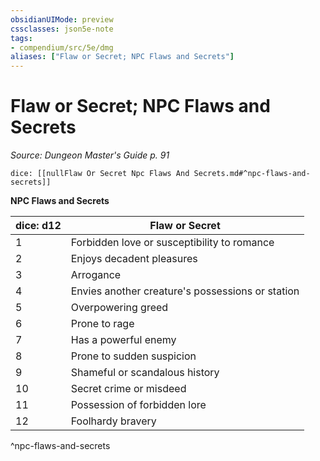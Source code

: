 ```yaml
---
obsidianUIMode: preview
cssclasses: json5e-note
tags:
- compendium/src/5e/dmg
aliases: ["Flaw or Secret; NPC Flaws and Secrets"]
---
```

# Flaw or Secret; NPC Flaws and Secrets
*Source: Dungeon Master's Guide p. 91* 

`dice: [[nullFlaw Or Secret Npc Flaws And Secrets.md#^npc-flaws-and-secrets]]`

**NPC Flaws and Secrets**

| dice: d12 | Flaw or Secret |
|-----------|----------------|
| 1 | Forbidden love or susceptibility to romance |
| 2 | Enjoys decadent pleasures |
| 3 | Arrogance |
| 4 | Envies another creature's possessions or station |
| 5 | Overpowering greed |
| 6 | Prone to rage |
| 7 | Has a powerful enemy |
| 8 | Prone to sudden suspicion |
| 9 | Shameful or scandalous history |
| 10 | Secret crime or misdeed |
| 11 | Possession of forbidden lore |
| 12 | Foolhardy bravery |
^npc-flaws-and-secrets